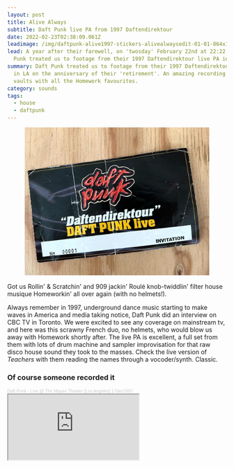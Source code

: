 ```yaml
---
layout: post
title: Alive Always
subtitle: Daft Punk live PA from 1997 Daftendirektour
date: 2022-02-23T02:38:09.061Z
leadimage: /img/daftpunk-alive1997-stickers-alivealwaysedit-01-01-864x1080-flyer-continuumizm.jpg
lead: A year after their farewell, on 'twosday' February 22nd at 22:22 GMT, Daft
  Punk treated us to footage from their 1997 Daftendirektour live PA in LA.
summary: Daft Punk treated us to footage from their 1997 Daftendirektour live PA
  in LA on the anniversary of their 'retirement'. An amazing recording from the
  vaults with all the Homework favourites.
category: sounds
tags:
  - house
  - daftpunk
---
```

<figure class="figure float-md-right col-sm-4 py-3"><img class="figure-img img-fluid" src="/img/daft-punk-daftendirektour-97-paris-ticket-edbangerrecords-edit-2022may19-crop-1080x1350-continuumizm.jpg" alt="Photo of a ticket from Daft Punk's Daftendirektour in 1997, a show in Paris. Edited from original pic by edbangerrecords"></figure><p>Got us Rollin' & Scratchin' and 909 jackin' Roulé knob-twiddlin' filter house musique Homeworkin' all over again (with no helmets!).</p>

Always remember in 1997, underground dance music starting to make waves in America and media taking notice, Daft Punk did an interview on CBC TV in Toronto. We were excited to see any coverage on mainstream tv, and here was this scrawny French duo, no helmets, who would blow us away with Homework shortly after. The live PA is excellent, a full set from them with lots of drum machine and sampler improvisation for that raw disco house sound they took to the masses. Check the live version of *Teachers* with them reading the names through a vocoder/synth. Classic.

### Of course someone recorded it

<div style="font-size: 10px; color: #cccccc;line-break: anywhere;word-break: normal;overflow: hidden;white-space: nowrap;text-overflow: ellipsis; font-family: Interstate,Lucida Grande,Lucida Sans Unicode,Lucida Sans,Garuda,Verdana,Tahoma,sans-serif;font-weight: 100;"><a href="https://soundcloud.com/daftpunkdirektour97/daft-punk-live-pa-los-angeles-17th-december-1997?in=continuumizm/sets/likes" title="Daft Punk - Live @ The Mayan Theater [Los Angeles] 17dec1997" target="_blank" style="color: #cccccc; text-decoration: none;">Daft Punk - Live @ The Mayan Theater [Los Angeles] 17dec1997</a></div>

<div class="embed-responsive embed-responsive-16by9" style="max-height:208px;">
  <iframe class="embed-responsive-item" style="max-height:166px;" src="https://w.soundcloud.com/player/?url=https%3A//api.soundcloud.com/tracks/1221465598&color=%23ff5500&auto_play=false&hide_related=false&show_comments=true&show_user=true&show_reposts=false&show_teaser=true"></iframe></div> 

